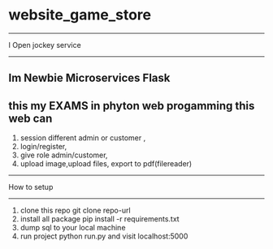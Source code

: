 # website_game_store
---------
I  Open jockey service

--------
Im Newbie Microservices Flask 
-------------------------------
this my EXAMS in phyton web progamming this web can  
----------------------------------------
1. session different admin or customer , 
2. login/register,
3. give role admin/customer,
4. upload image,upload files, export to pdf(filereader)
---------------------------------------

How to setup

---------------------------
1. clone this repo git clone repo-url
2. install all package pip install -r requirements.txt
3. dump sql to your local machine
4. run project python run.py and visit localhost:5000
